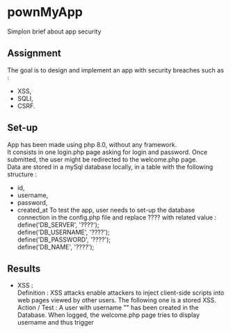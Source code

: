 # pownMyApp
Simplon brief about app security

## Assignment
The goal is to design and implement an app with security breaches such as :  
- XSS,  
- SQLI,  
- CSRF.

## Set-up
App has been made using php 8.0, without any framework.  
It consists in one login.php page asking for login and password. Once submitted, the user might be redirected to the welcome.php page.  
Data are stored in a mySql database locally, in a table with the following structure :  
- id,  
- username,  
- password,  
- created_at
To test the app, user needs to set-up the database connection in the config.php file and replace ???? with related value :  
define('DB_SERVER', '????');  
define('DB_USERNAME', '????');  
define('DB_PASSWORD', '????');  
define('DB_NAME', '????');  

## Results
- XSS :  
Definition : XSS attacks enable attackers to inject client-side scripts into web pages viewed by other users. The following one is a stored XSS.  
Action / Test : A user with username "<script>alert('XSS');</script>" has been created in the Database. When logged, the welcome.php page tries to display username and thus trigger <script> with the alert('XSS').  
Counter : When displaying the username in welcome.php, "echo $_SESSION["username"];" (line 25)  must be replaced by "echo htmlspecialchars($_SESSION["username"]);"  
  
- SQLI :  
Definition : SQL injection is a code injection technique used to attack data-driven applications, in which malicious SQL statements are inserted into an entry field for execution.  
Action / Test : The username "' OR 1 = 1 OR'&ndash;&ndash;" is given and the whole user list is returned in welcome.php screen.  
Counter : Line 40 in login.php, replace "$result = mysqli_query($link, $sql);" that executes the request by a set of functions aiming at preparing and sanitize request before executing it. After execution, we can also test if result consists in only 1 line to avoid SQL injection trying to fetch multiple entries :   
  $stmt = mysqli_prepare($link, $sql). 
  mysqli_stmt_bind_param($stmt, "s", $param_username); // Sanitize and escape characteres
  $param_username = $username // Coming from $_POST;
  mysqli_stmt_execute
  if(mysqli_stmt_num_rows($stmt) == 1) // Check if results contains one and only one Database entry
  
- CSRF :  
Definition : CSRF is a type of malicious exploit of a website where unauthorized commands are submitted from a user that the web application trusts.  
Action / Test :  
Counter :
